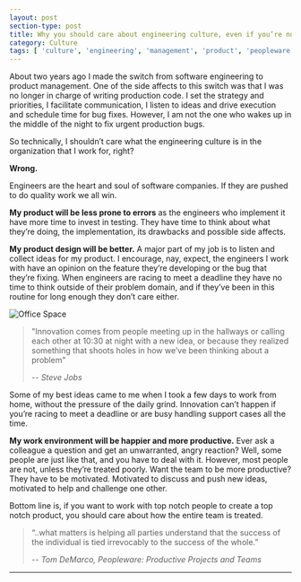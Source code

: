 ```yaml
---
layout: post
section-type: post
title: Why you should care about engineering culture, even if you’re not a developer
category: Culture
tags: [ 'culture', 'engineering', 'management', 'product', 'peopleware' ]
---
```


About two years ago I made the switch from software engineering to product management. One of the side affects to this switch was that I was no longer in charge of writing production code. I set the strategy and priorities, I facilitate communication, I listen to ideas and drive execution and schedule time for bug fixes. However, I am not the one who wakes up in the middle of the night to fix urgent production bugs. 

So technically, I shouldn’t care what the engineering culture is in the organization that I work for, right?

**Wrong.**

Engineers are the heart and soul of software companies. If they are pushed to do quality work we all win.

**My product will be less prone to errors** as the engineers who implement it have more time to invest in testing. They have time to think about what they’re doing, the implementation, its drawbacks and possible side affects.

**My product design will be better.** A major part of my job is to listen and collect ideas for my product. I encourage, nay, expect, the engineers I work with have an opinion on the feature they’re developing or the bug that they’re fixing. When engineers are racing to meet a deadline they have no time to think outside of their problem domain, and if they’ve been in this routine for long enough they don’t care either.

![Office Space](https://karenmeep.github.io/img/officeSpace.jpg)

> "Innovation comes from people meeting up in the hallways or calling each other at 10:30 at night with a new idea, or because they realized something that shoots holes in how we’ve been thinking about a problem"
>
> -- <cite>Steve Jobs</cite>

Some of my best ideas came to me when I took a few days to work from home, without the pressure of the daily grind. Innovation can’t happen if you’re racing to meet a deadline or are busy handling support cases all the time.

**My work environment will be happier and more productive.**
Ever ask a colleague a question and get an unwarranted, angry reaction? Well, some people are just like that, and you have to deal with it. However, most people are not, unless they’re treated poorly. Want the team to be more productive? They have to be motivated. Motivated to discuss and push new ideas, motivated to help and challenge one other.


Bottom line is, if you want to work with top notch people to create a top notch product, you should care about how the entire team is treated.

> “..what matters is helping all parties understand that the success of the individual is tied irrevocably to the success of the whole.”
>
> -- <cite>Tom DeMarco, Peopleware: Productive Projects and Teams</cite>


<hr>



